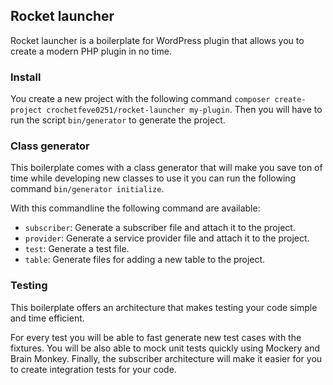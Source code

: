 ## Rocket launcher
Rocket launcher is a boilerplate for WordPress plugin that allows you to create a modern PHP plugin in no 
time.

### Install
You create a new project with the following command `composer create-project crochetfeve0251/rocket-launcher my-plugin`.
Then you will have to run the script `bin/generator` to generate the project.

### Class generator
This boilerplate comes with a class generator that will make you save ton of time while developing new 
classes to use it you can run the following command `bin/generator initialize`.

With this commandline the following command are available:
- `subscriber`: Generate a subscriber file and attach it to the project.
- `provider`: Generate a service provider file and attach it to the project.
- `test`: Generate a test file.
- `table`: Generate files for adding a new table to the project.

### Testing
This boilerplate offers an architecture that makes testing your code simple and time efficient.

For every test you will be able to fast generate new test cases with the fixtures.
You will be also able to mock unit tests quickly using Mockery and Brain Monkey.
Finally, the subscriber architecture will make it easier for you to create integration tests for your code.
